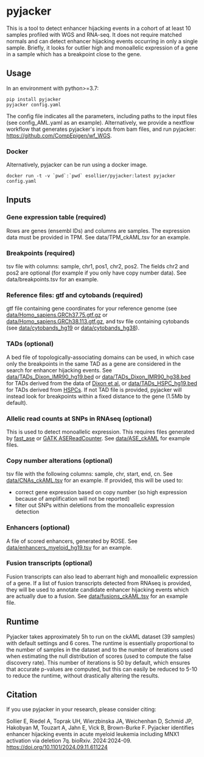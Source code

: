 # pyjacker

This is a tool to detect enhancer hijacking events in a cohort of at least 10 samples profiled with WGS and RNA-seq. It does not require matched normals and can detect enhancer hijacking events occurring in only a single sample. Briefly, it looks for outlier high and monoallelic expression of a gene in a sample which has a breakpoint close to the gene.

## Usage
In an environment with python>=3.7: 
```
pip install pyjacker
pyjacker config.yaml
```
The config file indicates all the parameters, including paths to the input files (see config_AML.yaml as an example). Alternatively, we provide a nextflow workflow that generates pyjacker's inputs from bam files, and run pyjacker: https://github.com/CompEpigen/wf_WGS.

### Docker
Alternatively, pyjacker can be run using a docker image.
```
docker run -t -v `pwd`:`pwd` esollier/pyjacker:latest pyjacker config.yaml
```

## Inputs
### Gene expression table (required)
Rows are genes (ensembl IDs) and columns are samples. The expression data must be provided in TPM. See data/TPM_ckAML.tsv for an example.

### Breakpoints (required)
tsv file with columns: sample, chr1, pos1, chr2, pos2. 
The fields chr2 and pos2 are optional (for example if you only have copy number data). See data/breakpoints.tsv for an example.

### Reference files: gtf and cytobands (required)
gtf file containing gene coordinates for your reference genome (see [data/Homo_sapiens.GRCh37.75.gtf.gz](https://github.com/CompEpigen/pyjacker/blob/main/data/Homo_sapiens.GRCh37.75.gtf.gz) or [data/Homo_sapiens.GRCh38.113.gtf.gz](https://github.com/CompEpigen/pyjacker/blob/main/data/Homo_sapiens.GRCh38.113.gtf.gz), and tsv file containing cytobands (see [data/cytobands_hg19](https://github.com/CompEpigen/pyjacker/blob/main/data/cytobands_hg19.tsv) or [data/cytobands_hg38](https://github.com/CompEpigen/pyjacker/blob/main/data/cytobands_hg38.tsv)).

### TADs (optional)
A bed file of topologically-associating domains can be used, in which case only the breakpoints in the same TAD as a gene are considered in the search for enhancer hijacking events. See  [data/TADs_Dixon_IMR90_hg19.bed](https://github.com/CompEpigen/pyjacker/blob/main/data/TADs_Dixon_IMR90_hg19.bed) or [data/TADs_Dixon_IMR90_hg38.bed](https://github.com/CompEpigen/pyjacker/blob/main/data/TADs_Dixon_IMR90_hg38.bed) for TADs derived from the data of [Dixon et al.](https://www.nature.com/articles/nature14222) or [data/TADs_HSPC_hg19.bed](https://github.com/CompEpigen/pyjacker/blob/main/data/TADs_HSPC_hg19.bed) for TADs derived from [HSPCs](https://doi.org/10.1182/bloodadvances.2023012161). If not TAD file is provided, pyjacker will instead look for breakpoints within a fixed distance to the gene (1.5Mb by default).

### Allelic read counts at SNPs in RNAseq (optional)
This is used to detect monoallelic expression. This requires files generated by [fast_ase](https://github.com/e-sollier/fast_ase) or [GATK ASEReadCounter](https://gatk.broadinstitute.org/hc/en-us/articles/360037428291-ASEReadCounter). See [data/ASE_ckAML](https://github.com/CompEpigen/pyjacker/tree/main/data/ASE_ckAML) for example files.

### Copy number alterations (optional)
tsv file with the following columns: sample, chr, start, end, cn. See [data/CNAs_ckAML.tsv](https://github.com/CompEpigen/pyjacker/blob/main/data/CNAs_ckAML.tsv) for an example.
If provided, this will be used to:
- correct gene expression based on copy number (so high expression because of amplification will not be reported)
- filter out SNPs within deletions from the monoallelic expression detection

### Enhancers (optional)
A file of scored enhancers, generated by ROSE. See [data/enhancers_myeloid_hg19.tsv](https://github.com/CompEpigen/pyjacker/blob/main/data/enhancers_myeloid_hg19.tsv) for an example.

### Fusion transcripts (optional)

Fusion transcripts can also lead to aberrant high and monoallelic expression of a gene. If a list of fusion transcripts detected from RNAseq is provided, they will be used to annotate candidate enhancer hijacking events which are actually due to a fusion. See [data/fusions_ckAML.tsv](https://github.com/CompEpigen/pyjacker/blob/main/data/fusions_ckAML.tsv) for an example file.

## Runtime
Pyjacker takes approximately 5h to run on the ckAML dataset (39 samples) with default settings and 6 cores. The runtime is essentially proportional to the number of samples in the dataset and to the number of iterations used when estimating the null distribution of scores (used to compute the false discovery rate). This number of iterations is 50 by default, which ensures that accurate p-values are computed, but this can easily be reduced to 5-10 to reduce the runtime, without drastically altering the results.


## Citation
If you use pyjacker in your research, please consider citing:

Sollier E, Riedel A, Toprak UH, Wierzbinska JA, Weichenhan D, Schmid JP, Hakobyan M, Touzart A, Jahn E, Vick B, Brown-Burke F. Pyjacker identifies enhancer hijacking events in acute myeloid leukemia including MNX1 activation via deletion 7q. bioRxiv. 2024:2024-09. https://doi.org/10.1101/2024.09.11.611224


